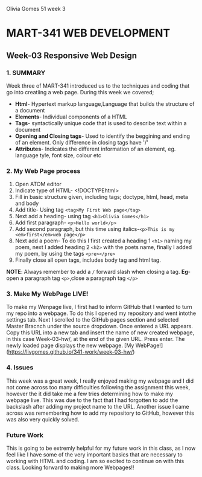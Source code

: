 Olivia Gomes 51 week 3

# MART-341 WEB DEVELOPMENT
## Week-03 Responsive Web Design
### 1. SUMMARY

Week three of MART-341 introduced us to the techniques and coding that go into creatiing a web page. During this week we covered;

- **Html**- Hypertext markup language,Language that builds the structure of a document
- **Elements**- Individual components of a HTML
- **Tags**- syntactically unique code that is used to describe text within a document
- **Opening and Closing tags**- Used to identify the beggining and ending of an element. Only difference in closing tags have '/'
- **Attributes**- Indicates the different information of an element, eg. language tyle, font size, colour etc

### 2. My Web Page process
1. Open ATOM editor
2. Indicate type of HTML- <!DOCTYPEhtml>
3. Fill in basic structure given, including tags; doctype, html, head, meta and body
4. Add title- Using tag `<tag>My First Web page</tag>`
5. Next add a heading- using tag `<h1>Olivia Gomes</h1>`
6. Add first paragraph- `<p>Hello world</p>`
7. Add second paragraph, but this time using italics-`<p>This is my <em>first</em>web page</p>`
8. Next add a poem- To do this I first created a heading 1 `<h1>` naming my poem, next I added heading 2 `<h2>` with the poets name, finally I added my poem, by using the tags `<pre></pre>`
9. Finally close all open tags, includes body tag and html tag.

**NOTE**: Always remember to add a `/` forward slash when closing a tag.
**Eg**- open a paragraph tag `<p>`,close a paragraph tag `</p>`

### 3. Make My WebPage LIVE!

To make my Wenpage live, I first had to inform GitHub that I wanted to turn my repo into a webpage. To do this I opened my repository and went intothe settings tab. Next I scrolled to the GitHub pages section and selected Master Bracnch under the source dropdown. Once entered a URL appears. Copy this URL into a new tab and insert the name of new created webpage, in this case Week-03-hw/, at the end of the given URL. Press enter. The newly loaded page displays the new webpage.
[My WebPage!] (https://livgomes.github.io/341-work/week-03-hw/)

### 4. Issues

This week was a great week, I really enjoyed making my webpage and I did not come across too many difficulties following the assignment this week, however the it did take me a few tries determining how to make my webpage live. This was due to the fact that I had forgotten to add the backslash after adding my project name to the URL. Another issue I came across was remembering how to add my repository to GitHub, however this was also very quickly solved.

### Future Work

This is going to be extremly helpful for my future work in this class, as I now feel like I have some of the very important basics that are necessary to working with HTML and coding. I am so excited to continue on with this class. Looking forward to making more Webpages!!
